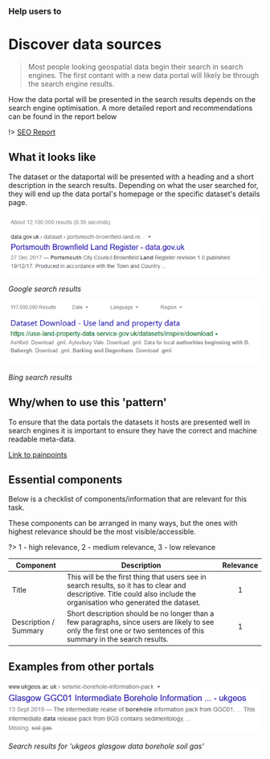 ### Help users to
# Discover data sources

> Most people looking geospatial data begin their search in search engines. The first contant with a new data portal will likely be through the search engine results.

How the data portal will be presented in the search results depends on the search engine optimisation. A more detailed report and recommendations can be found in the report below

!> [SEO Report]()

## What it looks like

The dataset or the dataportal will be presented with a heading and a short description in the search results. Depending on what the user searched for, they will end up the data portal's homepage or the specific dataset's details page.

<div class="image-container">

![Google results](../../_media/stage-1/google-search-results.png)

*Google search results*

![Big results](../../_media/stage-1/bing-search-results.png)

*Bing search results*

</div>

## Why/when to use this 'pattern'

To ensure that the data portals the datasets it hosts are presented well in search engines it is important to ensure they have the correct and machine readable meta-data. 

<p class="link1"><a href="#/main-content/introduction?id=_1-discover-data-sources" >Link to painpoints</a></p>

## Essential components

Below is a checklist of components/information that are relevant for this task.

These components can be arranged in many ways, but the ones with highest relevance should be the most visible/accessible.

?> 1 - high relevance, 2 - medium relevance, 3 - low relevance

<!-- Table of component start -->

| Component             | Description                                                                                                     |  Relevance |
|-----------------------|-----------------------------------------------------------------------------------------------------------------|:----------:|
| Title                 | This will be the first thing that users see in search results, so it has to clear and descriptive. Title could also include the organisation who generated the dataset.                                                                                  |     1      |
| Description / Summary | Short description should be no longer than a few paragraphs, since users are likely to see only the first one or two sentences of this summary in the search results.   |     1      |


## Examples from other portals

<div class="image-container">

![Google results](../../_media/stage-1/results-example-1.png)

*Search results for 'ukgeos glasgow data borehole soil gas'*

</div>

